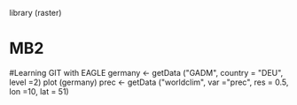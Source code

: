 library (raster)
# MB2
#Learning GIT with EAGLE
germany <- getData ("GADM", country = "DEU", level =2)
plot (germany)
prec <- getData ("worldclim", var ="prec", res = 0.5, lon =10, lat = 51)
